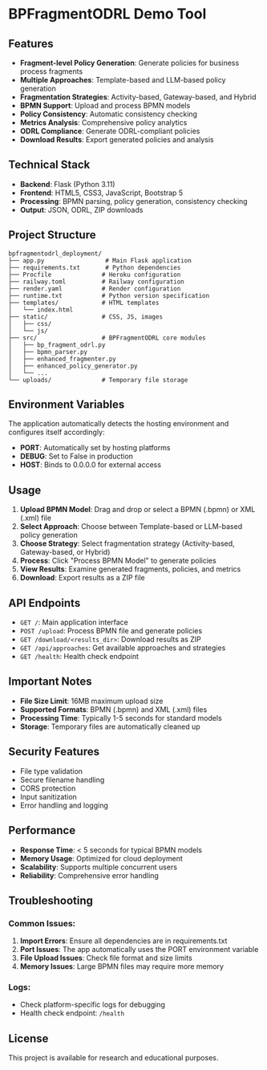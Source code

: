 # BPFragmentODRL Demo Tool

## Features

- **Fragment-level Policy Generation**: Generate policies for business process fragments
- **Multiple Approaches**: Template-based and LLM-based policy generation
- **Fragmentation Strategies**: Activity-based, Gateway-based, and Hybrid
- **BPMN Support**: Upload and process BPMN models
- **Policy Consistency**: Automatic consistency checking
- **Metrics Analysis**: Comprehensive policy analytics
- **ODRL Compliance**: Generate ODRL-compliant policies
- **Download Results**: Export generated policies and analysis

## Technical Stack

- **Backend**: Flask (Python 3.11)
- **Frontend**: HTML5, CSS3, JavaScript, Bootstrap 5
- **Processing**: BPMN parsing, policy generation, consistency checking
- **Output**: JSON, ODRL, ZIP downloads

## Project Structure

```
bpfragmentodrl_deployment/
├── app.py                 # Main Flask application
├── requirements.txt       # Python dependencies
├── Procfile              # Heroku configuration
├── railway.toml          # Railway configuration
├── render.yaml           # Render configuration
├── runtime.txt           # Python version specification
├── templates/            # HTML templates
│   └── index.html
├── static/               # CSS, JS, images
│   ├── css/
│   └── js/
├── src/                  # BPFragmentODRL core modules
│   ├── bp_fragment_odrl.py
│   ├── bpmn_parser.py
│   ├── enhanced_fragmenter.py
│   ├── enhanced_policy_generator.py
│   └── ...
└── uploads/              # Temporary file storage
```

## Environment Variables

The application automatically detects the hosting environment and configures itself accordingly:

- **PORT**: Automatically set by hosting platforms
- **DEBUG**: Set to False in production
- **HOST**: Binds to 0.0.0.0 for external access

## Usage

1. **Upload BPMN Model**: Drag and drop or select a BPMN (.bpmn) or XML (.xml) file
2. **Select Approach**: Choose between Template-based or LLM-based policy generation
3. **Choose Strategy**: Select fragmentation strategy (Activity-based, Gateway-based, or Hybrid)
4. **Process**: Click "Process BPMN Model" to generate policies
5. **View Results**: Examine generated fragments, policies, and metrics
6. **Download**: Export results as a ZIP file

## API Endpoints

- `GET /`: Main application interface
- `POST /upload`: Process BPMN file and generate policies
- `GET /download/<results_dir>`: Download results as ZIP
- `GET /api/approaches`: Get available approaches and strategies
- `GET /health`: Health check endpoint

## Important Notes

- **File Size Limit**: 16MB maximum upload size
- **Supported Formats**: BPMN (.bpmn) and XML (.xml) files
- **Processing Time**: Typically 1-5 seconds for standard models
- **Storage**: Temporary files are automatically cleaned up

## Security Features

- File type validation
- Secure filename handling
- CORS protection
- Input sanitization
- Error handling and logging

## Performance

- **Response Time**: < 5 seconds for typical BPMN models
- **Memory Usage**: Optimized for cloud deployment
- **Scalability**: Supports multiple concurrent users
- **Reliability**: Comprehensive error handling

## Troubleshooting

### Common Issues:

1. **Import Errors**: Ensure all dependencies are in requirements.txt
2. **Port Issues**: The app automatically uses the PORT environment variable
3. **File Upload Issues**: Check file format and size limits
4. **Memory Issues**: Large BPMN files may require more memory

### Logs:
- Check platform-specific logs for debugging
- Health check endpoint: `/health`

## License

This project is available for research and educational purposes.
